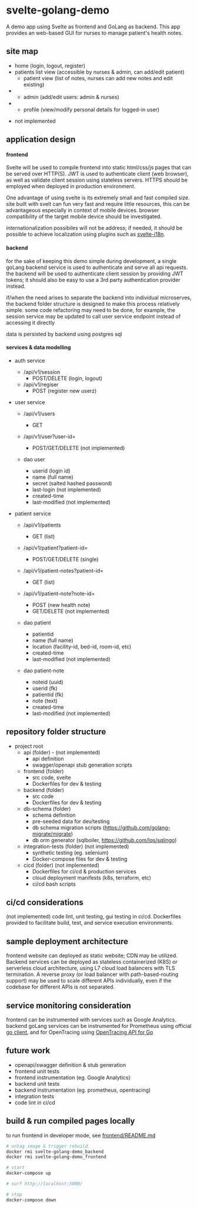 # svelte-golang-demo

A demo app using Svelte as frontend and GoLang as backend. This app provides an web-based GUI for nurses to manage patient's health notes. 

## site map

- home (login, logout, register)
- patients list view (accessible by nurses & admin, can add/edit patient)
	- patient view (list of notes, nurses can add new notes and edit existing)
- * admin (add/edit users: admin & nurses)
- * profile (view/modify personal details for logged-in user)

* not implemented 

## application design

#### frontend

Svelte will be used to compile frontend into static html/css/js pages that can be served over HTTP(S). JWT is used to authenticate client (web browser), as well as validate client session using stateless servers. HTTPS should be employed when deployed in production environment.

One advantage of using svelte is its extremely small and fast compiled size. site built with svelt can fun very fast and require little resources, this can be advantageous especially in context of mobile devices. browser compatibility of the target mobile device should be investigated.

internationalization possibiles will not be address; if needed, it should be possible to achieve localization using plugins such as [svelte-i18n](https://github.com/kaisermann/svelte-i18n).

#### backend

for the sake of keeping this demo simple during development, a single goLang backend service is used to authenticate and serve all api requests. the backend will be used to authenticate client session by providing JWT tokens; it should also be easy to use a 3rd party authentication provider instead. 

if/when the need arises to separate the backend into individual microserves, the backend folder structure is designed to make this process relatively simple. some code refactoring may need to be done, for example, the session service may be updated to call user service endpoint instead of accessing it directly

data is persisted by backend using postgres sql

#### services & data modelling

- auth service
	- /api/v1/session
		- POST/DELETE (login, logout)
	- /api/v1/regiser
		- POST (register new userz)

- user service
	- /api/v1/users
		- GET
	- /api/v1/user?user-id=
		- POST/GET/DELETE (not implemented)

	- dao user
		- userid (login id)
		- name (full name)
		- secret (salted hashed password)
		- last-login (not implemented)
		- created-time
		- last-modified (not implemented)

- patient service		
	- /api/v1/patients
		- GET (list)
	- /api/v1/patient?patient-id=
		- POST/GET/DELETE (single)
	- /api/v1/patient-notes?patient-id=
		- GET (list)
	- /api/v1/patient-note?note-id=
		- POST (new health note)
		- GET/DELETE (not implemented)

	- dao patient
		- patientid
		- name (full name)
		- location (facility-id, bed-id, room-id, etc)
		- created-time
		- last-modified (not implemented)
	- dao patient-note
		- noteid (uuid)
		- userid (fk)
		- patientid (fk)
		- note (text)
		- created-time
		- last-modified (not implemented)

## repository folder structure

- project root
	- api (folder) -  (not implemented)
		- api definition
		- swagger/openapi stub generation scripts
	- frontend (folder)
		- src code, svelte
		- Dockerfiles for dev & testing
	- backend (folder)
		- src code
		- Dockerfiles for dev & testing
	- db-schema (folder)
		- schema definition
		- pre-seeded data for dev/testing
		- db schema migration scripts (https://github.com/golang-migrate/migrate)
		- db orm generator (sqlboiler, https://github.com/lqs/sqlingo)
	- integration-tests (folder) (not implemented)
		- synthetic testing (eg. selenium)
		- Docker-compose files for dev & testing
	- cicd (folder) (not implemented)
		- Dockerfiles for ci/cd & production services
		- cloud deployment manifests (k8s, terraform, etc)
		- ci/cd bash scripts

## ci/cd considerations

(not implemented) code lint, unit testing, gui testing in ci/cd. Dockerfiles provided to facilitate build, test, and service execution environments.

## sample deployment architecture

frontend website can deployed as static website; CDN may be utilized. Backend services can be deployed as stateless containerized (K8S) or serverless cloud architecture, using L7 cloud load balancers with TLS termination. A reverse proxy (or load balancer with path-based-routing support) may be used to scale different APIs individually, even if the codebase for different APIs is not separated.

## service monitoring consideration

frontend can be instrumented with services such as Google Analytics. backend goLang services can be instrumented for Prometheus using official [go client](https://github.com/prometheus/client_golang), and for OpenTracing using [OpenTracing API for Go](https://github.com/opentracing/opentracing-go)

## future work

- openapi/swagger definition & stub generation
- frontend unit tests
- frontend instrumentation (eg. Google Analytics)
- backend unit tests
- backend instrumentation (eg. prometheus, opentracing)
- integration tests
- code lint in ci/cd

## build & run compiled pages locally

to run frontend in developer mode, see [frontend/README.md](frontend/README.md)

```sh
# untag image & trigger rebuild
docker rmi svelte-golang-demo_backend
docker rmi svelte-golang-demo_frontend

# start
docker-compose up

# surf http://localhost:5000/

# stop
docker-compose down
```
